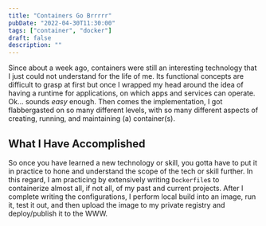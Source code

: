 ```yaml
---
title: "Containers Go Brrrrr"
pubDate: "2022-04-30T11:30:00"
tags: ["container", "docker"]
draft: false
description: ""
---
```


Since about a week ago, containers were still an interesting technology that I just could not understand for the life of me. Its functional concepts are difficult to grasp at first but once I wrapped my head around the idea of having a runtime for applications, on which apps and services can operate. Ok... sounds _easy_ enough. Then comes the implementation, I got flabbergasted on so many different levels, with so many different aspects of creating, running, and maintaining (a) container(s).

## What I Have Accomplished

So once you have learned a new technology or skill, you gotta have to put it in practice to hone and understand the scope of the tech or skill further. In this regard, I am practicing by extensively writing `Dockerfile`s to containerize almost all, if not all, of my past and current projects. After I complete writing the configurations, I perform local build into an image, run it, test it out, and then upload the image to my private registry and deploy/publish it to the WWW.
